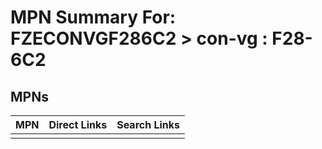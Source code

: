 



# MPN Summary For: FZECONVGF286C2 > con-vg : F28-6C2

## MPNs
  

|MPN|Direct Links|Search Links|
| :--- | :--- | :--- |
||||
